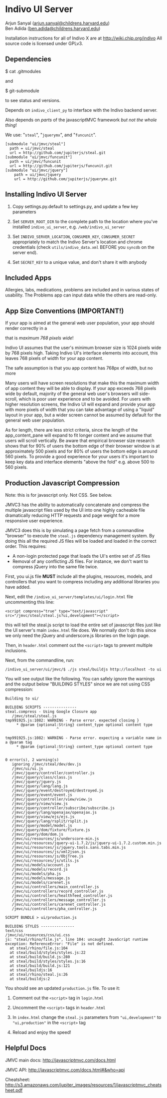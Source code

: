 
Indivo UI Server
================

Arjun Sanyal (arjun.sanyal@childrens.harvard.edu)  
Ben Adida (ben.adida@childrens.harvard.edu)


Installation instructions for all of Indivo X are at <http://wiki.chip.org/indivo>
All source code is licensed under GPLv3.


Dependencies
------------

  $ cat .gitmodules

and

  $ git-submodule
  
to see status and versions.

Depends on `indivo_client_py` to interface with the Indivo backend server.

Also depends on _parts_ of the javascriptMVC framework _but not the whole thing_!

We use: "`steal`", "`jquerymx`", and "`funcunit`".

    [submodule "ui/jmvc/steal"]
      path = ui/jmvc/steal
      url = http://github.com/jupiterjs/steal.git
    [submodule "ui/jmvc/funcunit"]
      path = ui/jmvc/funcunit
      url = http://github.com/jupiterjs/funcunit.git
    [submodule "ui/jmvc/jquery"]
        path = ui/jmvc/jquery
        url = http://github.com/jupiterjs/jquerymx.git


Installing Indivo UI Server
---------------------------

1. Copy settings.py.default to settings.py, and update a few key parameters

2. Set `SERVER_ROOT_DIR` to the complete path to the location where you've
installed `indivo_ui_server`, e.g. `/web/indivo_ui_server`

3. Set `INDIVO_SERVER_LOCATION`, `CONSUMER_KEY`, `CONSUMER_SECRET` appropriately to
match the Indivo Server's location and chrome credentials (check
`utils/indivo_data.xml` BEFORE you `syncdb` on the server end).

4. Set `SECRET_KEY` to a unique value, and don't share it with anybody



Included Apps
-------------

Allergies, labs, medications, problems are included and in various
states of usability. The Problems app can input data while the
others are read-only.


App Size Conventions (IMPORTANT!)
---------------------------------

If your app is aimed at the general web user population, your app should render
correctly in a <DIV> that is _maximum 768 pixels wide_!

Indivo UI assumes that the user's minimum browser size is 1024 pixels wide by
768 pixels high. Taking Indivo UI's interface elements into account, this leaves
768 pixels of width for your app content.

The safe assumption is that you app content has 768px of width, but no more

Many users will have screen resolutions that make this the maximum width of app
content they will be able to display. If your app exceeds 768 pixels wide by
default, majority of the general web user's browsers will side-scroll, which is
poor user experience and to be avoided. For users with higher resolution
screens, the Indivo UI will expand and provide your app with more pixels of
width that you can take advantage of using a "liquid" layout in your app, but a
wider screen cannot be assumed by default for the general web user population.

As for length, there are less strict criteria, since the length of the
app_content_pane will expand to fit longer content and we assume that users will
scroll vertically. Be aware that empirical browser size research shows that for
90% of users the bottom edge of their browser window is at approximately 500
pixels and for 80% of users the bottom edge is around 560 pixels. To provide a
good experience for your users it's important to keep key data and interface
elements "above the fold" e.g. above 500 to 560 pixels.


Production Javascript Compression
----------------------------------

Note: this is for javascript only. Not CSS. See below.

JMVC3 has the ability to automatically concatenate and compress the
multiple javascript files used by the UI into one highly cacheable
file dramatically reducing HTTP requests and page weight for a more
responsive user experience.

JMVC3 does this is by simulating a page fetch from a commandline
"browser" to execute the `steal.js` dependency management system.
By doing this all the required JS files will be loaded and loaded
in the correct order. This requires:

- A non-login protected page that loads the UI's entire set of JS files
- Removal of any conflicting JS files. For instance, we don't want to compress
  jQuery into the same file twice.

First, you ui.js file **MUST** include all the plugins, resources,
models, and controllers that you want to compress including any
additional libraries you have added.

Next, edit the `/indivo_ui_server/templates/ui/login.html` file uncommenting this line:

    <script compress="true" type="text/javascript" src="/jmvc/steal/steal.js?ui,development"></script>

this will tell the steal.js script to load the entire set of
javascript files just like the UI server's main `index.html` file
does. We normally don't do this since we only need the jQuery and
underscore.js libraries on the login page.

Then, in `header.html` comment out the `<script>` tags to prevent multiple inclusions.

Next, from the commandline, run:

    /indivo_ui_server/ui/jmvc/$ ./js steal/buildjs http://localhost -to ui

You will see output like the following. You can safely ignore the
warnings and the output below "BUILDING STYLES" since we are not
using CSS compression:

    Building to ui/

    BUILDING SCRIPTS ---------------
    steal.compress - Using Google Closure app
       /jmvc/steal/steal.js
    tmp991925.js:1082: WARNING - Parse error. expected closing }
         * @param {optional:String} content_type optional content type
                           ^

    tmp991925.js:1082: WARNING - Parse error. expecting a variable name in a @param tag
         * @param {optional:String} content_type optional content type
                           ^

    0 error(s), 2 warning(s)
       ignoring /jmvc/steal/dev/dev.js
       /jmvc/ui/ui.js
       /jmvc/jquery/controller/controller.js
       /jmvc/jquery/class/class.js
       /jmvc/jquery/jquery.js
       /jmvc/jquery/lang/lang.js
       /jmvc/jquery/event/destroyed/destroyed.js
       /jmvc/jquery/event/event.js
       /jmvc/jquery/controller/view/view.js
       /jmvc/jquery/view/view.js
       /jmvc/jquery/controller/subscribe/subscribe.js
       /jmvc/jquery/lang/openajax/openajax.js
       /jmvc/jquery/view/ejs/ejs.js
       /jmvc/jquery/lang/rsplit/rsplit.js
       /jmvc/jquery/model/model.js
       /jmvc/jquery/dom/fixture/fixture.js
       /jmvc/jquery/dom/dom.js
       /jmvc/ui/resources/js/underscore-min.js
       /jmvc/ui/resources/jquery-ui-1.7.2/js/jquery-ui-1.7.2.custom.min.js
       /jmvc/ui/resources/js/jquery.tools.sans.tabs.min.js
       /jmvc/ui/resources/js/xml2json.js
       /jmvc/ui/resources/js/ObjTree.js
       /jmvc/ui/resources/js/utils.js
       /jmvc/ui/models/account.js
       /jmvc/ui/models/record.js
       /jmvc/ui/models/pha.js
       /jmvc/ui/models/message.js
       /jmvc/ui/models/carenet.js
       /jmvc/ui/controllers/main_controller.js
       /jmvc/ui/controllers/record_controller.js
       /jmvc/ui/controllers/healthfeed_controller.js
       /jmvc/ui/controllers/message_controller.js
       /jmvc/ui/controllers/carenet_controller.js
       /jmvc/ui/controllers/pha_controller.js

    SCRIPT BUNDLE > ui/production.js

    BUILDING STYLES --------------- 
    text/css
    /jmvc/ui/resources/css/ui.css
    js: "steal/rhino/file.js", line 104: uncaught JavaScript runtime exception: ReferenceError: "File" is not defined.
      at steal/rhino/file.js:104
      at steal/build/styles/styles.js:22
      at steal/build/build.js:280
      at steal/build/styles/styles.js:16
      at steal/build/build.js:121
      at steal/buildjs:16
      at steal/rhino/steal.js:26
      at steal/buildjs:2

You should see an updated `production.js` file. To use it:

1. Comment out the `<script>` tag in `login.html`                      

2. Uncomment the `<script>` tags in `header.html`
3. In `index.html` change the `steal.js` parameters from `"ui,development"` to `"ui,production"` in the `<script>` tag
4. Reload and enjoy the speed!


Helpful Docs
------------

JMVC main docs: <http://javascriptmvc.com/docs.html>

JMVC API: <http://javascriptmvc.com/docs.html#&who=api>

Cheatsheet: <http://s3.amazonaws.com/jupiter_images/resources/1/javascriptmvc_cheatsheet.pdf>


